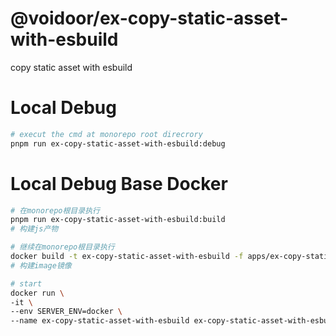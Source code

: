 # @voidoor/ex-copy-static-asset-with-esbuild

copy static asset with esbuild

# Local Debug

```sh
# execut the cmd at monorepo root direcrory
pnpm run ex-copy-static-asset-with-esbuild:debug
```

# Local Debug Base Docker

```sh
# 在monorepo根目录执行
pnpm run ex-copy-static-asset-with-esbuild:build
# 构建js产物

# 继续在monorepo根目录执行
docker build -t ex-copy-static-asset-with-esbuild -f apps/ex-copy-static-asset-with-esbuild/Dockerfile apps/ex-copy-static-asset-with-esbuild
# 构建image镜像

# start
docker run \
-it \
--env SERVER_ENV=docker \
--name ex-copy-static-asset-with-esbuild ex-copy-static-asset-with-esbuild /bin/sh
```
